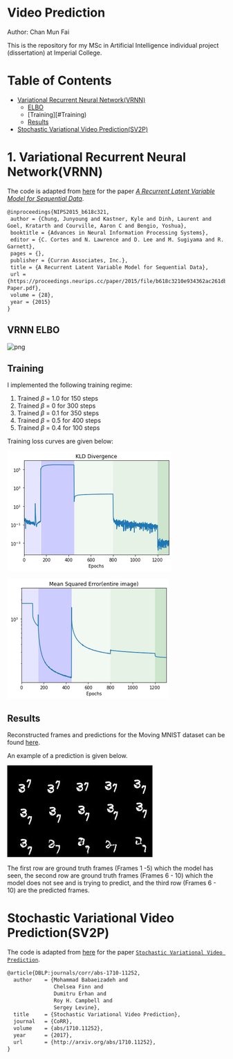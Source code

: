 # Video Prediction 

Author: Chan Mun Fai 

This is the repository for my MSc in Artificial Intelligence individual project (dissertation) at Imperial College. 

# Table of Contents 
   * [Variational Recurrent Neural Network(VRNN)](#Variational-Recurrent-Neural-Network(VRNN))
       * [ELBO](#VRNN-ELBO)
       * [Training][#Training)
       * [Results](#Results)
   * [Stochastic Variational Video Prediction(SV2P)](Stochastic-Variational-Video-Prediction(SV2P))


# 1. Variational Recurrent Neural Network(VRNN)

The code is adapted from [here](https://github.com/emited/VariationalRecurrentNeuralNetwork) for the paper [*A Recurrent Latent Variable Model for Sequential Data*](https://arxiv.org/abs/1506.02216).

```
@inproceedings{NIPS2015_b618c321,
 author = {Chung, Junyoung and Kastner, Kyle and Dinh, Laurent and Goel, Kratarth and Courville, Aaron C and Bengio, Yoshua},
 booktitle = {Advances in Neural Information Processing Systems},
 editor = {C. Cortes and N. Lawrence and D. Lee and M. Sugiyama and R. Garnett},
 pages = {},
 publisher = {Curran Associates, Inc.},
 title = {A Recurrent Latent Variable Model for Sequential Data},
 url = {https://proceedings.neurips.cc/paper/2015/file/b618c3210e934362ac261db280128c22-Paper.pdf},
 volume = {28},
 year = {2015}
}
```

## VRNN ELBO 

![png](images/fig_1_vrnn.png)

## Training

I implemented the following training regime: 

1. Trained $\beta$ = 1.0 for 150 steps 
2. Trained $\beta$ = 0 for 300 steps
3. Trained $\beta$ = 0.1 for 350 steps
4. Trained $\beta$ = 0.5 for 400 steps
3. Trained $\beta$ = 0.4 for 100 steps

Training loss curves are given below: 

![png](plots/VRNN/kld_bestmodel.png)

![png](plots/VRNN/mse_bestmodel.png)

## Results

Reconstructed frames and predictions for the Moving MNIST dataset can be found [here](https://github.com/ChanMunFai/VideoPrediction/tree/master/results/images/v1/stochastic/stage_c). 

An example of a prediction is given below. 

![png](results/images/v1/stochastic/stage_c/train/predictions_6.jpeg)

The first row are ground truth frames (Frames 1 -5)  which the model has seen, the second row are ground truth frames (Frames 6 - 10) which the model does not see and is trying to predict, and the third row (Frames 6 - 10) are the predicted frames. 

# Stochastic Variational Video Prediction(SV2P) 
The code is adapted from [here](https://github.com/kkew3/cse291g-sv2p) for the paper [`Stochastic Variational Video Prediction`](https://arxiv.org/abs/1710.11252). 

```
@article{DBLP:journals/corr/abs-1710-11252,
  author    = {Mohammad Babaeizadeh and
               Chelsea Finn and
               Dumitru Erhan and
               Roy H. Campbell and
               Sergey Levine},
  title     = {Stochastic Variational Video Prediction},
  journal   = {CoRR},
  volume    = {abs/1710.11252},
  year      = {2017},
  url       = {http://arxiv.org/abs/1710.11252},
}
```

